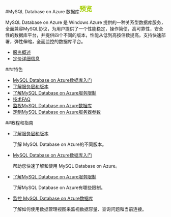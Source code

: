 <properties linkid="" urlDisplayName="" pageTitle="MySQL Database on Azure 数据库 - Azure 微软云" metaKeywords="Azure 云，技术文档，文档与资源，MySQL,数据库，技术指南" description="MySQL Database on Azure的技术帮助让您迅速了解当前业务，选择适合您的性能层级，轻松入门使用，并帮助您监视管理使用数据库，随时查看性能情况。" metaCanonical="" services="MySQL" documentationCenter="Services" title="" authors="" solutions="" manager="" editor="" />

<tags ms.service="mysql" ms.date="" wacn.date=""/>

#MySQL Database on Azure 数据库<sup style="color: #a5ce00; font-weight: bold; text-transform: uppercase; font-family: '微软雅黑'; font-size: 20px;" class="wa-previewTag">预览</sup>
MySQL Database on Azure 是 Windows Azure 提供的一种关系型数据库服务，全面兼容MySQL协议，为用户提供了一个性能稳定，操作简便，高可靠性，安全性的数据库平台，并提供四个不同的版本，性能从低到高按倍数提高。支持快速部署，弹性伸缩，全面监控的数据库平台。
- [服务概述](/home/features/mysql/)- [定价详细信息](/home/features/mysql/#price)
###特色- [MySQL Database on Azure数据库入门](/documentation/articles/mysql-database-get-started/)- [了解服务层和版本](/documentation/articles/mysql-database-performance-guidance-asdb-test-result/)- [了解MySQL Database on Azure服务限制](/documentation/articles/mysql-database-operation-limitation/)- [技术FAQ](/documentation/articles/mysql-database-tech-faq/)- [监视MySQL Database on Azure数据库](/documentation/articles/mysql-database-operation-monitoring-metrics/)- [定制MySQL Database on Azure服务器参数](/documentation/articles/mysql-database-advanced-settings)
##教程和指南
- [了解服务层和版本](/documentation/articles/mysql-database-performance-guidance-asdb-test-result/)
	了解 MySQL Database on Azure的不同版本。
- [MySQL Database on Azure数据库入门](/documentation/articles/mysql-database-get-started/)
	帮助您快速了解和使用 MySQL Database on Azure。
	- [了解MySQL Database on Azure服务限制](/documentation/articles/mysql-database-operation-limitation/)
	了解MySQL Database on Azure有哪些限制。
	- [监控 MySQL Database on Azure数据库](/documentation/articles/mysql-database-operation-monitoring-metrics/)
	了解如何使用数据管理视图来监视数据容量、查询问题和当前连接。
